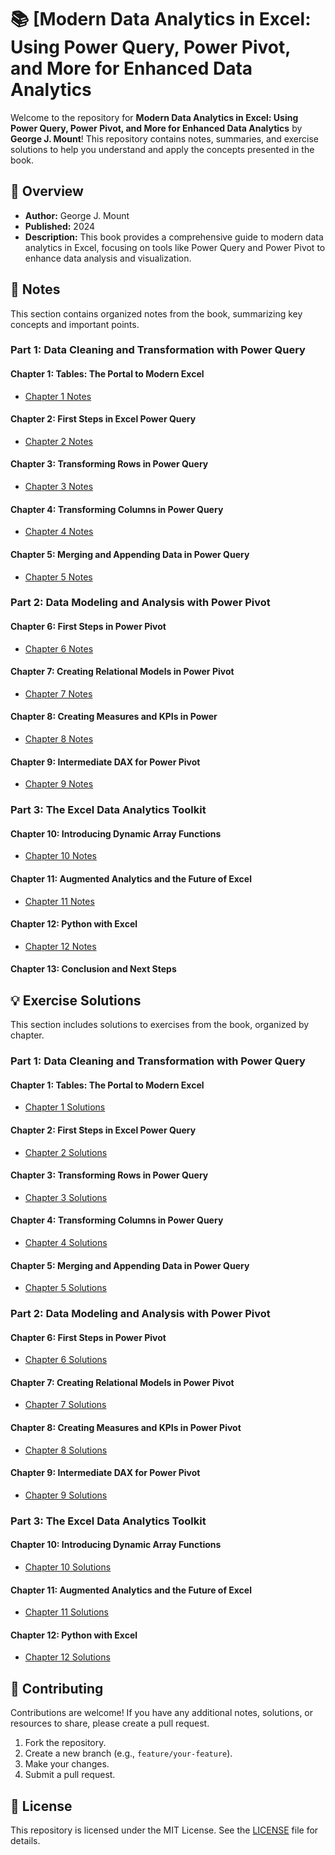 # 📚 [Modern Data Analytics in Excel: Using Power Query, Power Pivot, and More for Enhanced Data Analytics

Welcome to the repository for **Modern Data Analytics in Excel: Using Power Query, Power Pivot, and More for Enhanced Data Analytics** by **George J. Mount**! This repository contains notes, summaries, and exercise solutions to help you understand and apply the concepts presented in the book.

## 📖 Overview

- **Author:** George J. Mount
- **Published:** 2024
- **Description:** This book provides a comprehensive guide to modern data analytics in Excel, focusing on tools like Power Query and Power Pivot to enhance data analysis and visualization.

## 📝 Notes

This section contains organized notes from the book, summarizing key concepts and important points.

### Part 1: Data Cleaning and Transformation with Power Query

#### Chapter 1: Tables: The Portal to Modern Excel

- [Chapter 1 Notes](./Chapter1/ch_01.xlsx)

#### Chapter 2: First Steps in Excel Power Query

- [Chapter 2 Notes](./Chapter2/ch_02.xlsx)

#### Chapter 3: Transforming Rows in Power Query

- [Chapter 3 Notes](./Chapter3/ch_03.xlsx)

#### Chapter 4: Transforming Columns in Power Query

- [Chapter 4 Notes](./Chapter4/ch_04.xlsx)

#### Chapter 5: Merging and Appending Data in Power Query

- [Chapter 5 Notes](./Chapter5/ch_05.xlsx)

### Part 2: Data Modeling and Analysis with Power Pivot

#### Chapter 6: First Steps in Power Pivot

- [Chapter 6 Notes](./Chapter6/ch_06.xlsx)

#### Chapter 7: Creating Relational Models in Power Pivot

- [Chapter 7 Notes](./Chapter7/ch_07.xlsx)

#### Chapter 8: Creating Measures and KPIs in Power 

- [Chapter 8 Notes](./Chapter8/ch_08.xlsx)

#### Chapter 9: Intermediate DAX for Power Pivot

- [Chapter 9 Notes](./Chapter9/ch_09.xlsx)

### Part 3: The Excel Data Analytics Toolkit

#### Chapter 10: Introducing Dynamic Array Functions

- [Chapter 10 Notes](./Chapter10/ch_10.xlsx)

#### Chapter 11: Augmented Analytics and the Future of Excel

- [Chapter 11 Notes](./Chapter11/ch_11.xlsx)

#### Chapter 12: Python with Excel

- [Chapter 12 Notes](./Chapter12/ch_12.ipynb)

#### Chapter 13: Conclusion and Next Steps


## 💡 Exercise Solutions

This section includes solutions to exercises from the book, organized by chapter.

### Part 1: Data Cleaning and Transformation with Power Query

#### Chapter 1: Tables: The Portal to Modern Excel

- [Chapter 1 Solutions](./Chapter1/ch_01_exercises.xlsx)

#### Chapter 2: First Steps in Excel Power Query

- [Chapter 2 Solutions](./Chapter2/ch_02_exercises.xlsx)

#### Chapter 3: Transforming Rows in Power Query

- [Chapter 3 Solutions](./Chapter3/ch_03_exercises.xlsx)

#### Chapter 4: Transforming Columns in Power Query

- [Chapter 4 Solutions](./Chapter4/ch_04_exercises.xlsx)

#### Chapter 5: Merging and Appending Data in Power Query

- [Chapter 5 Solutions](./Chapter5/ch_05_exercises.xlsx)

### Part 2: Data Modeling and Analysis with Power Pivot

#### Chapter 6: First Steps in Power Pivot

- [Chapter 6 Solutions](./Chapter6/ch_06_exercises.ipynb)

#### Chapter 7: Creating Relational Models in Power Pivot

- [Chapter 7 Solutions](./Chapter7/ch_07_exercises.xlsx)

#### Chapter 8: Creating Measures and KPIs in Power Pivot 

- [Chapter 8 Solutions](./Chapter8/ch_08_exercises.xlsx)

#### Chapter 9: Intermediate DAX for Power Pivot

- [Chapter 9 Solutions](./Chapter9/ch_09_exercises.xlsx)

### Part 3: The Excel Data Analytics Toolkit

#### Chapter 10: Introducing Dynamic Array Functions

- [Chapter 10 Solutions](./Chapter10/ch_10_exercises.xlsx)

#### Chapter 11: Augmented Analytics and the Future of Excel

- [Chapter 11 Solutions](./Chapter11/ch_11_exercises.xlsx)

#### Chapter 12: Python with Excel

- [Chapter 12 Solutions](./Chapter12/ch_12_exercises.ipynb)


## 🤝 Contributing

Contributions are welcome! If you have any additional notes, solutions, or resources to share, please create a pull request. 

1. Fork the repository.
2. Create a new branch (e.g., `feature/your-feature`).
3. Make your changes.
4. Submit a pull request.

## 📄 License

This repository is licensed under the MIT License. See the [LICENSE](LICENSE) file for details.
